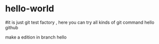 # hello-world

#it is just git test factory , here you can try all kinds of git command 
hello  github


make a edition  in branch
hello
